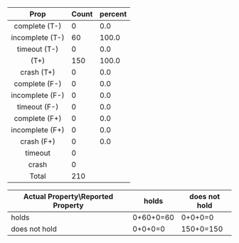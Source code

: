 
| Prop | Count | percent |
|:----:|:------|:--|
|complete   (T-)|0| 0.0 |
|incomplete (T-)|60|100.0 |
|timeout    (T-)|0|0.0 |
|           (T+)|150|100.0 |
|crash      (T+)|0|0.0 |
|complete   (F-)|0|0.0 |
|incomplete (F-)|0|0.0 |
|timeout    (F-)|0|0.0 |
|complete   (F+)|0|0.0 |
|incomplete (F+)|0|0.0 |
|crash      (F+)|0|0.0 |
|timeout        |0|
|crash          |0|
|Total          |210|

| Actual Property\Reported Property | holds | does not hold |
|------------------------------------|-------|---------------|
| holds | 0+60+0=60 | 0+0+0=0 |
| does not hold | 0+0+0=0 | 150+0=150 |

